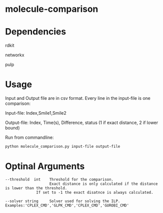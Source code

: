 # molecule-comparison

# Dependencies

rdkit

networkx

pulp

# Usage

Input and Output file are in csv format. Every line in the input-file is one comparison:

Input-file: Index,Smile1,Smile2

Output-file: Index, Time(s), Difference, status (1 if exact distance, 2 if lower bound)

Run from commandline:
```sh
python molecule_comparison.py input-file output-file
```

# Optinal Arguments
```
--threshold  int    Threshold for the comparison.
                    Exact distance is only calculated if the distance is lower than the threshold.
         	  If set to -1 the exact disatnce is always calculated.

--solver string     Solver used for solving the ILP. Examples:'CPLEX_CMD','GLPK_CMD','CPLEX_CMD','GUROBI_CMD'
```
